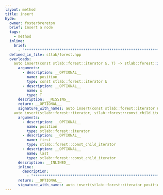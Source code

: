 ```yaml
---
layout: method
title: insert
hyde:
  owner: fosterbrereton
  brief: Insert a node
  tags:
    - method
  inline:
    brief:
      - "***********************************************************************************************"
  defined_in_file: stlab/forest.hpp
  overloads:
    auto insert(const stlab::forest::iterator &, T) -> stlab::forest::iterator:
      arguments:
        - description: __OPTIONAL__
          name: position
          type: const stlab::forest::iterator &
        - description: __OPTIONAL__
          name: x
          type: T
      description: __MISSING__
      return: __OPTIONAL__
      signature_with_names: auto insert(const stlab::forest::iterator & position, T x) -> stlab::forest::iterator
    auto insert(stlab::forest::iterator, stlab::forest::const_child_iterator, stlab::forest::const_child_iterator) -> stlab::forest::iterator:
      arguments:
        - description: __OPTIONAL__
          name: position
          type: stlab::forest::iterator
        - description: __OPTIONAL__
          name: first
          type: stlab::forest::const_child_iterator
        - description: __OPTIONAL__
          name: last
          type: stlab::forest::const_child_iterator
      description: __INLINED__
      inline:
        description:
          - "***********************************************************************************************"
      return: __OPTIONAL__
      signature_with_names: auto insert(stlab::forest::iterator position, stlab::forest::const_child_iterator first, stlab::forest::const_child_iterator last) -> stlab::forest::iterator
---
```

